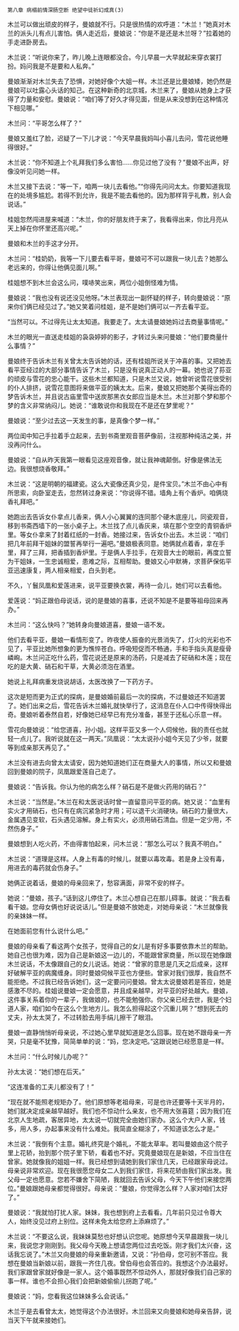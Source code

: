     第八章 病榻前情深肠空断 绝望中徒祈幻成真(3) 

   木兰可以做出顽皮的样子，曼娘就不行。只是很热情的欢呼道：“木兰！”她真对木兰的派头儿有点儿害怕。俩人走近后，曼娘说：“你是不是还是木兰呀？”拉着她的手走进卧房去。

   木兰说：“听说你来了，昨儿晚上连眼都没合。今儿早晨一大早就起来穿衣裳打扮。妈问我是不是要和人私奔。”

   曼娘渐渐对木兰失去了恐惧，对她好像个大姐一样。木兰还是比曼娘矮，她仍然是曼娘可以吐露心头话的知己。在这种新奇的北京城，木兰来了，曼娘从她身上才获得了力量和安慰。曼娘说：“咱们等了好久才得见面，但是从来没想到在这种情况下相见哪。”

   木兰问：“平哥怎么样了？”

   曼娘又羞红了脸，迟疑了一下儿才说：“今天早晨我妈叫小喜儿去问，雪花说他睡得很好。”

   木兰说：“你不知道上个礼拜我们多么害怕……你见过他了没有？”曼娘不出声，好像没听见问她一样。

   木兰又接下去说：“等一下，咱两一块儿去看他。”“你得先问问太太。你要知道我现在的处境多尴尬。若得不到允许，我是不能去看他的。因为那样背乎礼教，别人会说话。”

   桂姐忽然闯进屋来喊道：“木兰，你的好朋友终于来了，我看得出来，你比月亮从天上掉在你怀里还高兴呢。”

   曼娘和木兰的手这才分开。

   木兰问：“桂奶奶，我等一下儿要去看平哥，曼娘可不可以跟我一块儿去？她那么老远来的，你得让他俩见面儿啊。”

   桂姐想不到木兰会这么问，噗哧笑出来，两位小姐倒怪难为情。

   曼娘说：“我也没有说还没见他呀。”木兰表现出一副怀疑的样子，转向曼娘说：“原来你们俩已经见过了。”她又笑着问桂姐，是不是她们俩可以一齐去看平亚。

   “当然可以。不过得先让太太知道。我要走了。太太请曼娘她妈过去商量事情呢。”

   木兰的眼光一直送走桂姐的袅袅婷婷的影子，才转过头来问曼娘：“他们要商量什么事情？”

   曼娘终于告诉木兰有关曾太太告诉她的话，还有桂姐所说关于冲喜的事。又把她去看平亚经过的大部分事情告诉了木兰，只是没有说真正动人的一幕。她也说了荪亚的顽皮与雪花的忠心能干。这些木兰都知道，只是木兰又说，她曾听说雪花很受别的仆人排挤，说雪花意图将来做平亚的姨太太。后来，曼娘又把她那个美得出奇的梦告诉木兰，并且说古庙里雪中送炭那黑衣女郎应当是木兰。木兰对那个梦和那个梦的含义非常纳闷儿。她说：“谁敢说你和我现在不是还在梦里呢？”

   曼娘说：“至少过去这一天发生的事，是真像个梦一样。”

   两位闺中知己手拉着手立起来，去到书斋里观音菩萨像前，注视那种纯洁之美，并没再问什么。

   曼娘说：“自从昨天我第一眼看见这座观音像，就让我神魂颠倒。好像是佛法无边。我很想烧香敬拜。”

   木兰说：“这是明朝的福建瓷。这么大瓷像还真少见，是件宝贝。”木兰不由心中有所思索，向卧室走去，忽然转过身来说：“你说得不错。墙角上有个香炉。咱俩烧香礼拜吧。”

   她跑出去告诉女仆拿点儿香来，俩人小心翼翼的连同那个硬木底座儿，同瓷观音，移到书斋西墙下的一张小桌子上。木兰找了点儿香灰来，填在那个空空的青铜香炉里。等女仆拿来了封着红纸的一封香。她接过来，告诉女仆出去。木兰说：“咱们把几年前拜干姐妹的盟誓再举行一遍吧。”曼娘极表同意。她俩就点着香，拿在手里，拜了三拜，把香插到香炉里。于是俩人手拉手，在观音大士的眼前，再度立誓为干姐妹，一生忠诚相爱，患难之际，互相帮助。曼娘又心中默祷，求菩萨保佑平亚迅速康复，两人相亲相爱，白头到老。

   不久，丫鬟凤凰和爱莲进来，说平亚要换衣裳，再待一会儿，她们可以去看他。

   爱莲说：“妈正跟伯母说话，说的是曼娘的喜事，还说不知是不是要等祖母回来再办。”

   木兰问：“这么快吗？”她转身向曼娘道喜，曼娘一语不发。

   他们去看平亚，曼娘一看情形变了。昨夜使人振奋的光景消失了，灯火的光彩也不见了，平亚比她所想象的更为憔悴苍白。呼吸短促而不畅通，手和手指头真是瘦骨嶙峋。木兰问正吃什么药，雪花说还是原来的汤药，只是减去了硭硝和木莲；现在吃的是大黄、硝石和干草，大黄必须泡在酒里。

   她说上礼拜病重发烧说胡话，太医改换了一下药方子。

   这次是短而更为正式的探病，是曼娘婚前最后一次的探病，不过曼娘还不知道罢了。她们出来之后，雪花告诉木兰婚礼就快举行了，这消息在仆人口中传得快得出奇。曼娘听着泰然自若，好像她已经早已有充分准备，甚至于还私心乐意一样。

   雪花向曼娘说：“给您道喜，孙小姐。这样平亚又多一个人伺候他，我的责任也就轻一点儿了。我听说就在这一两天。”凤凰说：“太太说孙小姐今天见了少爷，就要等到成亲那天再见了。”

   木兰没有进去向曾太太请安，因为她知道她们正在商量大人的事情，所以又和曼娘回到曼娘的院子，凤凰跟爱莲自己走了。

   曼娘说：“告诉我。你认为他的病怎么样？硝石是不是做火药用的硝石？”

   木兰说：“当然是。”木兰在和太医说话时曾一直留意问平亚的病。她又说：“血里有实火才用硝石，也只有在病沉紧急时才用；可以退干火消硬块。硝石的力量很大，金属遇见变软，石头遇见溶解。身上有实火，必须用硝石清血。但是一定少用，不然伤身子。”

   曼娘想到人吃火药，不由得害怕起来，问木兰说：“那怎么可以？我真不明白。”

   木兰说：“道理是这样。人身上有毒的时候儿，就要以毒攻毒。若是身上没有毒，用进去的毒药就会伤身子。”

   她俩正说着话，曼娘的母亲回来了，愁容满面，非常不安的样子。

   她说：“曼娘，孩子。”话到这儿停住了。木兰心想自己在那儿碍事。就说：“我去看看干娘。您母女俩也好说说话儿。”但是曼娘不放她走，对她母亲说：“木兰就像我的亲妹妹一样。

   在她面前您有什么说什么吧。”

   曼娘的母亲看了看这两个女孩子，觉得自己的女儿是有好多事要依靠木兰的帮助。她自己也很为难，因为自己是新娘这一边儿的，不能跟曾家商量，所以现在她像跟木兰说话，不太像跟自己的女儿说话。她说：“曾家的意思是几天之后成亲，这样好破解平亚的病魔缠身。同时曼娘伺候平亚也方便些。曾家对我们很厚，我自然不能拒绝。不过我已经告诉她们，这一定要问问曼娘。曾太太说曼娘若是答应，她是感激不尽的。桂姐说曼娘一定会愿意，并且成亲越早，对平亚的好处越大。曼娘，这件事关系着你的一辈子，我做娘的，也不能勉强你。你父亲已经去世，我是个妇道人家，咱们如今在这么个生地方儿。我怎么担得起这个沉重儿啊？”想到死去的丈夫，孙太太哭了，不过转脸去用手绢儿擦干了眼泪。

   曼娘一直静悄悄听母亲说，不过她心里早就知道是怎么回事。现在她不跟母亲一齐哭，只是毫不犹豫，简简单单的说：“妈，您决定吧。”这跟说她已经愿意是一样。

   木兰问：“什么时候儿办呢？”

   孙太太说：“她们想在后天。”

   “这连准备的工夫儿都没有了！”

   “现在就不能照老规矩办了。他们原想等老祖母来，可是也许还要等十天半月的，她们就决定成亲越早越好。我们也不惊动什么亲友，也不用大张喜筵；因为我们在北京人生地疏，客居异地，太太说一切就完全由她们家办。这么个大户人家，钱多，用人多，办起事来没有什么难处。我简直全糊涂了，不知道该怎么才是。”

   木兰说：“我倒有个主意。婚礼终究是个婚礼，不能太草率。若叫曼娘由这个院子里上花轿，抬到那个院子里下轿，看着也不好。究竟曼娘现在是新娘，不应当住在曾家。她就像我的姐姐一样。我已经想到请她到我们家住几天，已经跟家母说过。母亲说非常欢迎。现在我很愿您母女二人到我们家住，将来花轿由我们家出发。我父母一定也愿意。您若不嫌舍下简陋，我就回去告诉父母，今天下午他们来接您两位。”曼娘跟她母亲都觉得很好。母亲说：“曼娘，你觉得怎么样？人家对咱们太好了。”

   曼娘说：“我就怕打扰人家。妹妹，我也想到府上去看看。几年前只见过令尊大人，始终没见过府上别位。这样未免太给您府上添麻烦了。”

   木兰说：“不要这么说，我妹妹莫愁也好想认识您呢。她原想今天早晨跟我一块儿来，我说您才刚刚到。我父母今天晚上想请您两位过去吃饭。刚才我们太兴奋，这话我忘说了。”木兰又向曼娘的母亲重新邀请，又说：“孙伯母，您可别不答应。我想在曼娘当新娘以前，跟我一齐住几夜。曾伯母也会答应的。我想这个办法最好。我们家跟曾家就好像是一家人。这个婚事既然不惊动外人，那就好像我们自己家的事一样。谁也不会担心我们会把新娘偷偷儿拐跑了呢。”

   曼娘说：“妈，您看我这位妹妹多么会说话。”

   木兰于是去看曾太太，她觉得这个办法很好。木兰回来又向曼娘和她母亲告辞，说当天下午就来接她们。

